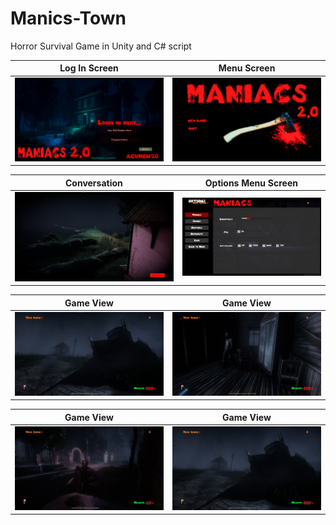 # Manics-Town
Horror Survival Game in Unity and C# script

Log In Screen             |  Menu Screen
:-------------------------:|:-------------------------:
![alt text](https://github.com/Harsh7717/Manics-Town/blob/master/Log_In.jpeg?raw=true)  |  ![alt text](https://github.com/Harsh7717/Manics-Town/blob/master/Menu.jpeg?raw=true)

Conversation             |  Options Menu Screen
:-------------------------:|:-------------------------:
![alt text](https://github.com/Harsh7717/Manics-Town/blob/master/conversation.jpeg?raw=true)  |  ![alt text](https://github.com/Harsh7717/Manics-Town/blob/master/options.jpeg?raw=true)

Game View             |  Game View
:-------------------------:|:-------------------------:
![alt text](https://github.com/Harsh7717/Manics-Town/blob/master/view1.jpeg?raw=true)  |  ![alt text](https://github.com/Harsh7717/Manics-Town/blob/master/view2.jpeg?raw=true)

Game View             |  Game View
:-------------------------:|:-------------------------:
![alt text](https://github.com/Harsh7717/Manics-Town/blob/master/view3.jpeg?raw=true)  |  ![alt text](https://github.com/Harsh7717/Manics-Town/blob/master/view1.jpeg?raw=true)

